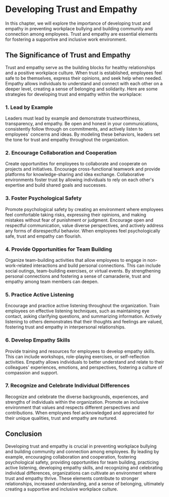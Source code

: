 Developing Trust and Empathy
========================================

In this chapter, we will explore the importance of developing trust and empathy in preventing workplace bullying and building community and connection among employees. Trust and empathy are essential elements for fostering a supportive and inclusive work environment.

The Significance of Trust and Empathy
-------------------------------------

Trust and empathy serve as the building blocks for healthy relationships and a positive workplace culture. When trust is established, employees feel safe to be themselves, express their opinions, and seek help when needed. Empathy allows individuals to understand and connect with each other on a deeper level, creating a sense of belonging and solidarity. Here are some strategies for developing trust and empathy within the workplace:

### 1. Lead by Example

Leaders must lead by example and demonstrate trustworthiness, transparency, and empathy. Be open and honest in your communications, consistently follow through on commitments, and actively listen to employees' concerns and ideas. By modeling these behaviors, leaders set the tone for trust and empathy throughout the organization.

### 2. Encourage Collaboration and Cooperation

Create opportunities for employees to collaborate and cooperate on projects and initiatives. Encourage cross-functional teamwork and provide platforms for knowledge-sharing and idea exchange. Collaborative environments foster trust by allowing individuals to rely on each other's expertise and build shared goals and successes.

### 3. Foster Psychological Safety

Promote psychological safety by creating an environment where employees feel comfortable taking risks, expressing their opinions, and making mistakes without fear of punishment or judgment. Encourage open and respectful communication, value diverse perspectives, and actively address any forms of disrespectful behavior. When employees feel psychologically safe, trust and empathy can flourish.

### 4. Provide Opportunities for Team Building

Organize team-building activities that allow employees to engage in non-work-related interactions and build personal connections. This can include social outings, team-building exercises, or virtual events. By strengthening personal connections and fostering a sense of camaraderie, trust and empathy among team members can deepen.

### 5. Practice Active Listening

Encourage and practice active listening throughout the organization. Train employees on effective listening techniques, such as maintaining eye contact, asking clarifying questions, and summarizing information. Actively listening to others demonstrates that their thoughts and feelings are valued, fostering trust and empathy in interpersonal relationships.

### 6. Develop Empathy Skills

Provide training and resources for employees to develop empathy skills. This can include workshops, role-playing exercises, or self-reflection activities. Empathy allows individuals to better understand and relate to their colleagues' experiences, emotions, and perspectives, fostering a culture of compassion and support.

### 7. Recognize and Celebrate Individual Differences

Recognize and celebrate the diverse backgrounds, experiences, and strengths of individuals within the organization. Promote an inclusive environment that values and respects different perspectives and contributions. When employees feel acknowledged and appreciated for their unique qualities, trust and empathy are nurtured.

Conclusion
----------

Developing trust and empathy is crucial in preventing workplace bullying and building community and connection among employees. By leading by example, encouraging collaboration and cooperation, fostering psychological safety, providing opportunities for team building, practicing active listening, developing empathy skills, and recognizing and celebrating individual differences, organizations can cultivate an environment where trust and empathy thrive. These elements contribute to stronger relationships, increased understanding, and a sense of belonging, ultimately creating a supportive and inclusive workplace culture.
